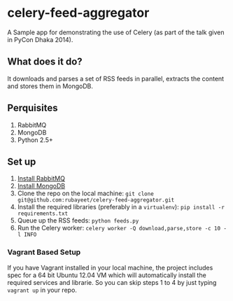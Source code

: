 # celery-feed-aggregator

A Sample app for demonstrating the use of Celery (as part of the talk given in PyCon Dhaka 2014).

## What does it do?

It downloads and parses a set of RSS feeds in parallel, extracts the content and stores them in MongoDB.

## Perquisites 

1. RabbitMQ
2. MongoDB
3. Python 2.5+

## Set up

1. [Install RabbitMQ](http://www.rabbitmq.com/download.html)
2. [Install MongoDB](http://docs.mongodb.org/manual/installation/)
3. Clone the repo on the local machine: `git clone git@github.com:rubayeet/celery-feed-aggregator.git`
4. Install the required libraries (preferably in a `virtualenv`):
    `pip install -r requirements.txt`
5. Queue up the RSS feeds: `python feeds.py`
6. Run the Celery worker: `celery worker -Q download,parse,store -c 10 -l INFO`

### Vagrant Based Setup

If you have Vagrant installed in your local machine, the project includes spec for a 64 bit Ubuntu 12.04 VM which will 
automatically install the required services and librarie. So you can skip steps 1 to 4 by just typing `vagrant up` in 
your repo.